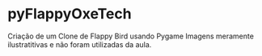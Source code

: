 # pyFlappyOxeTech
Criação de um Clone de Flappy Bird usando Pygame
Imagens meramente ilustratitivas e não foram utilizadas da aula.
